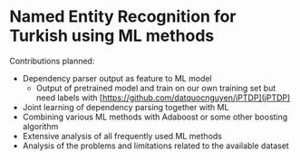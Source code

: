 # Named Entity Recognition for Turkish using ML methods

Contributions planned:

* Dependency parser output as feature to ML model
  - Output of pretrained model and train on our own training set but need labels with [https://github.com/datquocnguyen/jPTDP](jPTDP)
* Joint learning of dependency parsing together with ML
* Combining various ML methods with Adaboost or some other boosting algorithm
* Extensive analysis of all frequently used ML methods
* Analysis of the problems and limitations related to the available dataset

